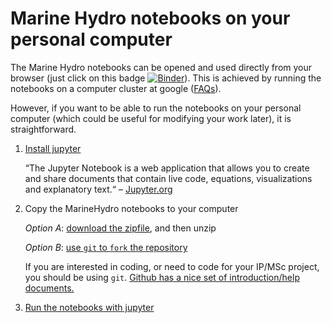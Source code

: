 # Marine Hydro notebooks on your personal computer

The Marine Hydro notebooks can be opened and used directly from your browser (just click on this badge [![Binder](http://mybinder.org/badge.svg)](http://mybinder.org:/repo/weymouth/marinehydro)). This is achieved by running the notebooks on a computer cluster at google ([FAQs](http://docs.mybinder.org/faq)). 

However, if you want to be able to run the notebooks on your personal computer (which could be useful for modifying your work later), it is straightforward. 

1.  [Install jupyter](http://jupyter.readthedocs.io/en/latest/install.html)

	“The Jupyter Notebook is a web application that allows you to create and share documents that contain live code, equations, visualizations and explanatory text.“ – [Jupyter.org](http://Jupyter.org)

2.  Copy the MarineHydro notebooks to your computer

	_Option A_: [download the zipfile](archive/master.zip), and then unzip
  
	_Option B_: [use `git` to `fork` the repository](https://help.github.com/articles/fork-a-repo/)

	If you are interested in coding, or need to code for your IP/MSc project, you should be using `git`. [Github has a nice set of introduction/help documents.](https://help.github.com/)

3.  [Run the notebooks with jupyter](http://jupyter.readthedocs.io/en/latest/running.html#running)
